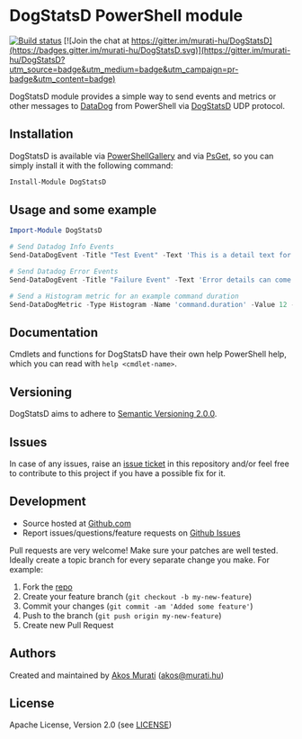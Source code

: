 DogStatsD PowerShell module
===============================

[![Build status](https://ci.appveyor.com/api/projects/status/kdc6a75b8wludjq6?svg=true)](https://ci.appveyor.com/project/muratiakos/DogStatsD)
[![Join the chat at https://gitter.im/murati-hu/DogStatsD](https://badges.gitter.im/murati-hu/DogStatsD.svg)](https://gitter.im/murati-hu/DogStatsD?utm_source=badge&utm_medium=badge&utm_campaign=pr-badge&utm_content=badge)

DogStatsD module provides a simple way to send events and metrics or other
messages to [DataDog][datadog] from PowerShell via [DogStatsD][dogstatsd] UDP protocol.

## Installation
DogStatsD is available via [PowerShellGallery][PowerShellGallery] and via
[PsGet][psget], so you can simply install it with the following command:
```powershell
Install-Module DogStatsD
```

## Usage and some example
```powershell
Import-Module DogStatsD

# Send Datadog Info Events
Send-DataDogEvent -Title "Test Event" -Text 'This is a detail text for a info event'

# Send Datadog Error Events
Send-DataDogEvent -Title "Failure Event" -Text 'Error details can come here' -AlertType error

# Send a Histogram metric for an example command duration
Send-DataDogMetric -Type Histogram -Name 'command.duration' -Value 12 -Tag @("command:my_command_name")
```

## Documentation
Cmdlets and functions for DogStatsD have their own help PowerShell help, which
you can read with `help <cmdlet-name>`.

## Versioning
DogStatsD aims to adhere to [Semantic Versioning 2.0.0][semver].

## Issues
In case of any issues, raise an [issue ticket][issues] in this repository and/or
feel free to contribute to this project if you have a possible fix for it.

## Development
* Source hosted at [Github.com][repo]
* Report issues/questions/feature requests on [Github Issues][issues]

Pull requests are very welcome! Make sure your patches are well tested.
Ideally create a topic branch for every separate change you make. For
example:

1. Fork the [repo][repo]
2. Create your feature branch (`git checkout -b my-new-feature`)
3. Commit your changes (`git commit -am 'Added some feature'`)
4. Push to the branch (`git push origin my-new-feature`)
5. Create new Pull Request

## Authors
Created and maintained by [Akos Murati][muratiakos] (<akos@murati.hu>)

## License
Apache License, Version 2.0 (see [LICENSE][LICENSE])

[repo]: https://github.com/murati-hu/DogStatsD
[issues]: https://github.com/murati-hu/DogStatsD/issues
[muratiakos]: http://murati.hu
[license]: LICENSE
[semver]: http://semver.org/
[psget]: http://psget.net/
[download]: https://github.com/murati-hu/DogStatsD/archive/latest.zip
[PowerShellGallery]: https://www.powershellgallery.com
[datadog]: https://www.datadoghq.com/
[dogstatsd]: http://docs.datadoghq.com/guides/dogstatsd/
